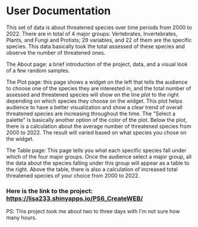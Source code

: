 # User Documentation

This set of data is about threatened species over time periods from 2000 to 2022. There are in total of 4 major groups: Vertebrates, Invertebrates, Plants, and Fungi and Protists; 29 variables, and 22 of them are the specific species. This data basically took the total assessed of these species and observe the number of threatened ones.

The About page: a brief introduction of the project, data, and a visual look of a few random samples.

The Plot page: this page shows a widget on the left that tells the audience to choose one of the species they are interested in, and the total number of assessed and threatened species will show on the line plot to the right depending on which species they choose on the widget. This plot helps audience to have a better visualization and show a clear trend of overall threatened species are increasing throughout the time. The "Select a palette" is basically another option of the color of the plot. Below the plot, there is a calculation about the average number of threatened species from 2000 to 2022. The result will varied based on what species you chose on the widget.

The Table page: This page tells you what each specific species fall under which of the four major groups. Once the audience select a major group, all the data about the species falling under this group will appear as a table to the right. Above the table, there is also a calculation of increased total threatened species of your choice from 2000 to 2022.

###  Here is the link to the project: https://lisa233.shinyapps.io/PS6_CreateWEB/

PS: This project took me about two to three days with I'm not sure how many hours.